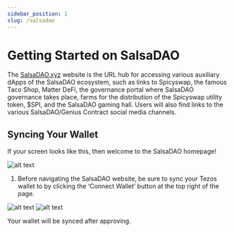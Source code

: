 ```yaml
---
sidebar_position: 1
slug: /salsadao
---
```


# Getting Started on SalsaDAO

The [SalsaDAO.xyz](https://salsadao.xyz/#/) website is the URL hub for accessing various auxiliary dApps of the SalsaDAO ecosystem, such as links to Spicyswap, the famous Taco Shop, Matter DeFi, the governance portal where SalsaDAO governance takes place, farms for the distribution of the Spicyswap utility token, $SPI, and the SalsaDAO gaming hall. Users will also find links to the various SalsaDAO/Genius Contract social media channels.

## Syncing Your Wallet

 If your screen looks like this, then welcome to the SalsaDAO homepage!

  ![alt text](/img/sdao1.png)  

1. Before navigating the SalsaDAO website, be sure to sync your Tezos wallet to by clicking the ‘Connect Wallet’ button at the top right of the page.

![alt text](/img/sdao2.png)
![alt text](/img/sdao3.png)

Your wallet will  be synced after approving.

